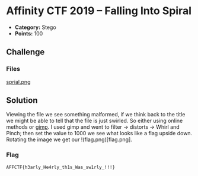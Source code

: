 <!-- borrowed from https://github.com/m3ssap0/CTF-Writeups/blob/master/template.md -->
# Affinity CTF 2019 – Falling Into Spiral

* **Category:** Stego
* **Points:** 100

## Challenge

### Files

[sprial.png](spiral.png)

## Solution

Viewing the file we see something malformed, if we think back to the title we might be able to tell that the file is just swirled. So either using online methods or [gimp](https://www.gimp.org/). I used gimp and went to filter -> distorts -> Whirl and Pinch; then set the value to 1000 we see what looks like a flag upside down. Rotating the image we get our 
!(flag.png)[flag.png].


### Flag
```
AFFCTF{h3arly_He4rly_th1s_Was_sw1rly_!!!}
```
